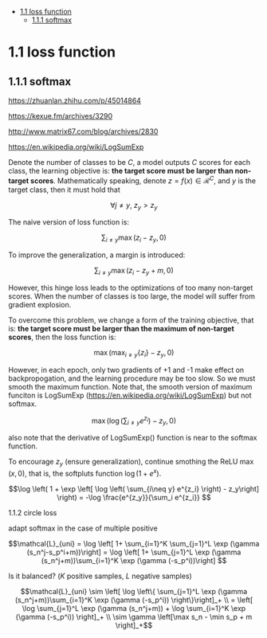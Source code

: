 
- [1.1 loss function](#11-loss-function)
	- [1.1.1 softmax](#111-softmax)
  
# 1.1 loss function

## 1.1.1 softmax

https://zhuanlan.zhihu.com/p/45014864

https://kexue.fm/archives/3290

http://www.matrix67.com/blog/archives/2830

https://en.wikipedia.org/wiki/LogSumExp

Denote the number of classes to be $C$, a model outputs $C$ scores for each class, the learning objective is: **the target score must be larger than non-target scores**. Mathematically speaking, denote $z=f(x)\in\mathcal{R}^C$, and $y$ is the target class, then it must hold that

$$\forall j\neq y, \ z_y>z_y$$

The naive version of loss function is:

$$\sum_{i\neq y} \max(z_i-z_y, 0)$$

To improve the generalization, a margin is introduced:

$$\sum_{i\neq y} \max(z_i-z_y+m, 0)$$

However, this hinge loss leads to the optimizations of too many non-target scores. When the number of classes is too large, the model will suffer from gradient explosion.

To overcome this problem, we change a form of the training objective, that is: **the target score must be larger than the maximum of non-target scores**, then the loss function is:

$$\max(\max_{i\neq y} \{z_i\}-z_y, 0)$$

However, in each epoch, only two gradients of +1 and -1 make effect on backpropogation, and the learning procedure may be too slow. So we must smooth the maximum function. Note that, the smooth version of maximum funciton is LogSumExp (https://en.wikipedia.org/wiki/LogSumExp) but not softmax.

$$\max \left(\log \left( \sum_{i\neq y} e^{z_i} \right)-z_y, 0 \right)$$

also note that the derivative of LogSumExp() function is near to the softmax function.

To encourage $z_y$ (ensure generalization), continue smothing the ReLU $\max(x,0)$, that is, the softpluts function $\log(1+e^x)$.

$$\log \left( 1 + \exp \left[ \log \left( \sum_{i\neq y} e^{z_i} \right) - z_y\right] \right) = -\log \frac{e^{z_y}}{\sum_i e^{z_i}} $$

1.1.2 circle loss

adapt softmax in the case of multiple positive

$$\mathcal{L}_{uni} = \log \left[ 1+ \sum_{i=1}^K \sum_{j=1}^L \exp (\gamma (s_n^j-s_p^i+m))\right] = \log \left[ 1+ \sum_{j=1}^L \exp (\gamma (s_n^j+m))\sum_{i=1}^K \exp (\gamma (-s_p^i))\right] $$

Is it balanced? ($K$ positive samples, $L$ negative samples)

$$\mathcal{L}_{uni} \sim \left[ \log \left\{ \sum_{j=1}^L \exp (\gamma (s_n^j+m))\sum_{i=1}^K \exp (\gamma (-s_p^i))  \right\}\right]_+ \\
= \left[ \log \sum_{j=1}^L \exp (\gamma (s_n^j+m)) +  \log \sum_{i=1}^K \exp (\gamma (-s_p^i))  \right]_+ \\
\sim \gamma  \left[\max s_n  - \min s_p + m \right]_+$$

